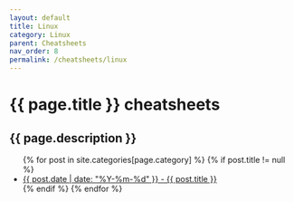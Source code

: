 ```yaml
---
layout: default
title: Linux
category: Linux
parent: Cheatsheets
nav_order: 8
permalink: /cheatsheets/linux
---
```


<h1>{{ page.title }} cheatsheets</h1>
<h2>{{ page.description }}</h2>

  <ul>
    {% for post in site.categories[page.category] %}
      {% if post.title != null %}
        <li><a href="{{ site.url }}{{ post.url }}"><time datetime="{{ post.date | date_to_xmlschema }}" itemprop="datePublished">{{ post.date | date: "%Y-%m-%d" }} - {{ post.title }} </time></a></li>
      {% endif %}
    {% endfor %}
  </ul>
